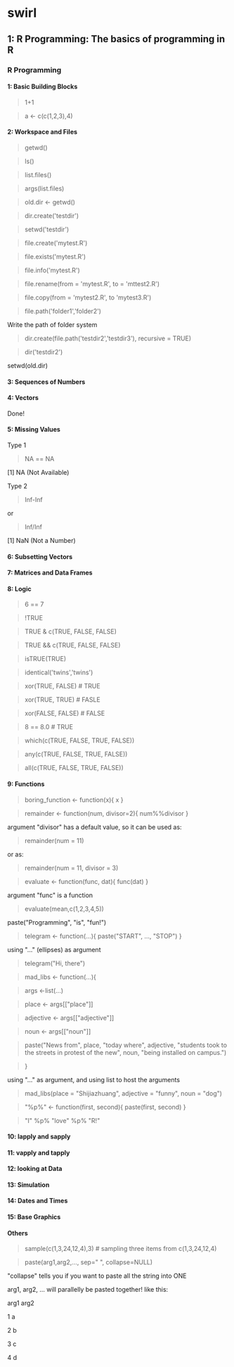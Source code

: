 # swirl

## 1: R Programming: The basics of programming in R
### R Programming
#### 1: Basic Building Blocks

> 1+1

> a <- c(c(1,2,3),4)

#### 2: Workspace and Files

> getwd()

> ls()

> list.files()

> args(list.files)

> old.dir <- getwd()

> dir.create('testdir')

> setwd('testdir')

> file.create('mytest.R')

> file.exists('mytest.R')

> file.info('mytest.R')

> file.rename(from = 'mytest.R', to = 'mttest2.R')

> file.copy(from = 'mytest2.R', to 'mytest3.R')

> file.path('folder1','folder2')

Write the path of folder system

> dir.create(file.path('testdir2','testdir3'), recursive = TRUE)

> dir('testdir2')

setwd(old.dir)

#### 3: Sequences of Numbers
#### 4: Vectors

Done!

#### 5: Missing Values

Type 1

> NA == NA

[1] NA (Not Available)

Type 2

> Inf-Inf

or

> Inf/Inf

[1] NaN (Not a Number)


#### 6: Subsetting Vectors
#### 7: Matrices and Data Frames
#### 8: Logic

> 6 == 7

> !TRUE

> TRUE & c(TRUE, FALSE, FALSE)

> TRUE && c(TRUE, FALSE, FALSE)

> isTRUE(TRUE)

> identical('twins','twins')

> xor(TRUE, FALSE) # TRUE

> xor(TRUE, TRUE) # FASLE

> xor(FALSE, FALSE) # FALSE

> 8 == 8.0 # TRUE

> which(c(TRUE, FALSE, TRUE, FALSE))

> any(c(TRUE, FALSE, TRUE, FALSE))

> all(c(TRUE, FALSE, TRUE, FALSE))

#### 9: Functions

> boring_function <- function(x){
>   x
> }



> remainder <- function(num, divisor=2){
>   num%%divisor
> }

argument "divisor" has a default value, so it can be used as:

> remainder(num = 11)

or as:

> remainder(num = 11, divisor = 3)


> evaluate <- function(func, dat){
>   func(dat)
> }

argument "func" is a function

> evaluate(mean,c(1,2,3,4,5))

paste("Programming", "is", "fun!")


> telegram <- function(...){
>   paste("START", ..., "STOP")
> }

using "..." (ellipses) as argument

> telegram("Hi, there")


> mad_libs <- function(...){

>   args <-list(...)

>   place <- args[["place"]]

>   adjective <- args[["adjective"]]

>   noun <- args[["noun"]]

>   paste("News from", place, "today where", adjective, "students took to the streets in protest of the new", noun, "being installed on campus.")

> }

using "..." as argument, and using list to host the arguments

> mad_libs(place = "Shijiazhuang", adjective = "funny", noun = "dog")


> "%p%" <- function(first, second){
>   paste(first, second)
> }

> "I" %p% "love" %p% "R!"

#### 10: lapply and sapply
#### 11: vapply and tapply
#### 12: looking at Data
#### 13: Simulation
#### 14: Dates and Times
#### 15: Base Graphics



#### Others

> sample(c(1,3,24,12,4),3) # sampling three items from c(1,3,24,12,4)

> paste(arg1,arg2,..., sep=" ", collapse=NULL)

"collapse" tells you if you want to paste all the string into ONE

arg1, arg2, ... will parallelly be pasted together! like this:

arg1 arg2

1    a

2    b

3    c

4    d




